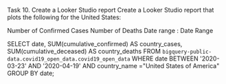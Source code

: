 Task 10. Create a Looker Studio report
Create a Looker Studio report that plots the following for the United States:

Number of Confirmed Cases
Number of Deaths
Date range : Date Range

SELECT
  date,
  SUM(cumulative_confirmed) AS country_cases,
  SUM(cumulative_deceased) AS country_deaths
FROM
  `bigquery-public-data.covid19_open_data.covid19_open_data`
WHERE
  date BETWEEN '2020-03-23'
  AND '2020-04-19'
  AND country_name ="United States of America"
GROUP BY
  date;